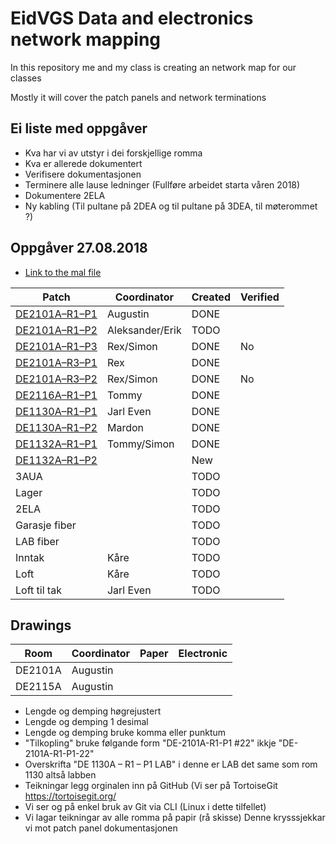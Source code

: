 <h1>EidVGS Data and electronics network mapping</h1>

<p>In this repository me and my class is creating an network map for our classes</p>
<p>Mostly it will cover the patch panels and network terminations</p>

## Ei liste med oppgåver 

* Kva har vi av utstyr i dei forskjellige romma
* Kva er allerede dokumentert
* Verifisere dokumentasjonen
* Terminere alle lause ledninger (Fullføre arbeidet starta våren 2018)
* Dokumentere 2ELA
* Ny kabling (Til pultane på 2DEA og til pultane på 3DEA, til møterommet ?)

## Oppgåver 27.08.2018

* [Link to the mal file](Panels/MAL.md)

|                  Patch                 |     Coordinator     |Created|Verified|
|----------------------------------------|---------------------|-------|--------|
|[DE2101A–R1–P1](Panels/DE2101A-R1-P1.md)| Augustin            |DONE   |        |
|[DE2101A–R1–P2](Panels/DE2101A–R1–P2.md)| Aleksander/Erik     |TODO   |        |
|[DE2101A–R1–P3](Panels/DE2101A–R1–P3.md)| Rex/Simon           |DONE   |No      |
|[DE2101A–R3–P1](Panels/DE2101A–R3–P1.md)| Rex                 |DONE   |        |
|[DE2101A–R3–P2](Panels/DE2101A–R3–P2.md)| Rex/Simon           |DONE   |No      |
|[DE2116A–R1–P1](Panels/DE2116A–R1–P1.md)| Tommy               |DONE   |        |
|[DE1130A–R1–P1](Panels/DE1130A–R1–P1.md)| Jarl Even           |DONE   |        |
|[DE1130A–R1–P2](Panels/DE1130A–R1–P2.md)| Mardon              |DONE   |        |
|[DE1132A–R1–P1](Panels/DE1132A–R1–P1.md)| Tommy/Simon         |DONE   |        |
|[DE1132A–R1–P2](Panels/DE1132A–R1–P2.md)|                     |New    |        |
|3AUA                                    |                     |TODO   |        |
|Lager                                   |                     |TODO   |        |
|2ELA                                    |                     |TODO   |        |
|Garasje fiber                           |                     |TODO   |        |
|LAB fiber                               |                     |TODO   |        |
|Inntak                                  | Kåre                |TODO   |        |
|Loft                                    | Kåre                |TODO   |        |
|Loft til tak                            | Jarl Even           |TODO   |        |

## Drawings 
|    Room     |     Coordinator     | Paper | Electronic  |
|-------------|---------------------|-------|-------------|
|DE2101A      |Augustin             |       |             |
|DE2115A      |Augustin             |       |             |

* Lengde og demping høgrejustert
* Lengde og demping 1 desimal
* Lengde og demping bruke komma eller punktum
* "Tilkopling" bruke følgande form "DE-2101A-R1-P1 #22"  ikkje "DE-2101A-R1-P1-22"
* Overskrifta "DE 1130A – R1 – P1 LAB" i denne er LAB det same som rom 1130 altså labben
* Teikningar legg orginalen inn på GitHub (Vi ser på TortoiseGit https://tortoisegit.org/
* Vi ser og på enkel bruk av Git via CLI (Linux i dette tilfellet)
* Vi lagar teikningar av alle romma på papir (rå skisse) Denne krysssjekkar vi mot patch panel dokumentasjonen



